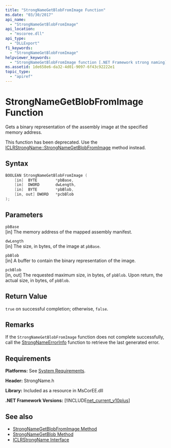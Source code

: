 ```yaml
---
title: "StrongNameGetBlobFromImage Function"
ms.date: "03/30/2017"
api_name: 
  - "StrongNameGetBlobFromImage"
api_location: 
  - "mscoree.dll"
api_type: 
  - "DLLExport"
f1_keywords: 
  - "StrongNameGetBlobFromImage"
helpviewer_keywords: 
  - "StrongNameGetBlobFromImage function [.NET Framework strong naming]"
ms.assetid: 1de658e6-da32-4d01-9097-6f43c92222e1
topic_type: 
  - "apiref"
---
```

# StrongNameGetBlobFromImage Function
Gets a binary representation of the assembly image at the specified memory address.  
  
 This function has been deprecated. Use the [ICLRStrongName::StrongNameGetBlobFromImage](../hosting/iclrstrongname-strongnamegetblobfromimage-method.md) method instead.  
  
## Syntax  
  
```cpp  
BOOLEAN StrongNameGetBlobFromImage (  
    [in]  BYTE        *pbBase,  
    [in]  DWORD       dwLength,  
    [in]  BYTE        *pbBlob,  
    [in, out] DWORD   *pcbBlob  
);  
```  
  
## Parameters  
 `pbBase`  
 [in] The memory address of the mapped assembly manifest.  
  
 `dwLength`  
 [in] The size, in bytes, of the image at `pbBase`.  
  
 `pbBlob`  
 [in] A buffer to contain the binary representation of the image.  
  
 `pcbBlob`  
 [in, out] The requested maximum size, in bytes, of `pbBlob`. Upon return, the actual size, in bytes, of `pbBlob`.  
  
## Return Value  
 `true` on successful completion; otherwise, `false`.  
  
## Remarks  
 If the `StrongNameGetBlobFromImage` function does not complete successfully, call the [StrongNameErrorInfo](strongnameerrorinfo-function.md) function to retrieve the last generated error.  
  
## Requirements  
 **Platforms:** See [System Requirements](../../get-started/system-requirements.md).  
  
 **Header:** StrongName.h  
  
 **Library:** Included as a resource in MsCorEE.dll  
  
 **.NET Framework Versions:** [!INCLUDE[net_current_v10plus](../../../../includes/net-current-v10plus-md.md)]  
  
## See also

- [StrongNameGetBlobFromImage Method](../hosting/iclrstrongname-strongnamegetblobfromimage-method.md)
- [StrongNameGetBlob Method](../hosting/iclrstrongname-strongnamegetblob-method.md)
- [ICLRStrongName Interface](../hosting/iclrstrongname-interface.md)
